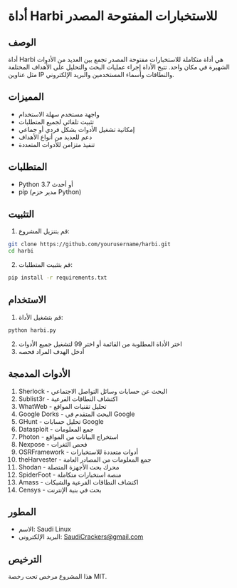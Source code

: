 # أداة Harbi للاستخبارات المفتوحة المصدر

## الوصف
أداة Harbi هي أداة متكاملة للاستخبارات مفتوحة المصدر تجمع بين العديد من الأدوات الشهيرة في مكان واحد. تتيح الأداة إجراء عمليات البحث والتحليل على الأهداف المختلفة مثل عناوين IP والنطاقات وأسماء المستخدمين والبريد الإلكتروني.

## المميزات
- واجهة مستخدم سهلة الاستخدام
- تثبيت تلقائي لجميع المتطلبات
- إمكانية تشغيل الأدوات بشكل فردي أو جماعي
- دعم للعديد من أنواع الأهداف
- تنفيذ متزامن للأدوات المتعددة

## المتطلبات
- Python 3.7 أو أحدث
- pip (مدير حزم Python)

## التثبيت
1. قم بتنزيل المشروع:
```bash
git clone https://github.com/yourusername/harbi.git
cd harbi
```

2. قم بتثبيت المتطلبات:
```bash
pip install -r requirements.txt
```

## الاستخدام
1. قم بتشغيل الأداة:
```bash
python harbi.py
```

2. اختر الأداة المطلوبة من القائمة أو اختر 99 لتشغيل جميع الأدوات
3. أدخل الهدف المراد فحصه

## الأدوات المدمجة
1. Sherlock - البحث عن حسابات وسائل التواصل الاجتماعي
2. Sublist3r - اكتشاف النطاقات الفرعية
3. WhatWeb - تحليل تقنيات المواقع
4. Google Dorks - البحث المتقدم في Google
5. GHunt - تحليل حسابات Google
6. Datasploit - جمع المعلومات
7. Photon - استخراج البيانات من المواقع
8. Nexpose - فحص الثغرات
9. OSRFramework - أدوات متعددة للاستخبارات
10. theHarvester - جمع المعلومات من المصادر العامة
11. Shodan - محرك بحث الأجهزة المتصلة
12. SpiderFoot - منصة استخبارات متكاملة
13. Amass - اكتشاف النطاقات الفرعية والشبكات
14. Censys - بحث في بنية الإنترنت

## المطور
- الاسم: Saudi Linux
- البريد الإلكتروني: SaudiCrackers@gmail.com

## الترخيص
هذا المشروع مرخص تحت رخصة MIT.